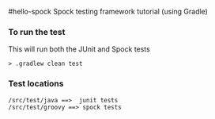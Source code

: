 #hello-spock
Spock testing framework tutorial (using Gradle)

### To run the test
This will run both the JUnit and Spock tests

```
> .gradlew clean test
```

### Test locations
```
/src/test/java ==>  junit tests 
/src/test/groovy ==> spock tests 
```
